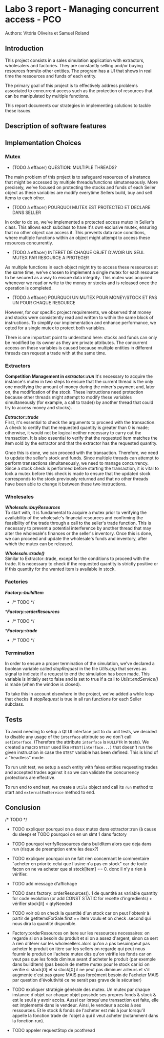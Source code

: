 # Labo 3 report - Managing concurrent access - PCO

Authors: Vitória Oliveira et Samuel Roland

## Introduction
This project consists in a sales simulation application with extractors, wholesalers and factories. They are constantly selling and/or buying resources from/to other entities. The program has a UI that shows in real time the ressources and funds of each entity.

The primary goal of this project is to effectively address problems associated to concurrent access such as the protection of resources that can be manipulated by multiple functions. 

This report documents our strategies in implementing solutions to tackle these issues. 

## Description of software features

## Implementation Choices

### Mutex
- (TODO à effacer) QUESTION: MULTIPLE THREADS? 

The main problem of this project is to safeguard resources of a instance that might be accessed by multiple threads/functions simutaneaously. More precisely, we've focused on protecting the stocks and funds of each Seller object as these variables are modify everytime Sellers build, buy and sell items to each other. 

- (TODO à effacer)  POURQUOI MUTEX EST PROTECTED ET DECLARE DANS SELLER

In order to do so, we've implemented a protected access mutex in Seller's class. This allows each subclass to have it's own exclusive mutex, ensuring that no other object can access it. This prevents data race conditions, where multiple functions within an object might attempt to access these resources concurrently.

- (TODO à effacer) INTERET DE CHAQUE OBJET D'AVOIR UN SEUL MUTEX PAR RESOURCE A PROTEGER 

As multiple functions in each object might try to access these ressources at the same time, we've chosen to implement a single mutex for each resource to be secured as a way to ensure data integrity. This mutex was acquired  whenever we read or write to the money or stocks and is released once the operation is completed.

- (TODO à effacer) POURQUOI UN MUTEX POUR MONEY/STOCK ET PAS UN POUR CHAQUE RESOURCE

However, for our specific project requirements, we observed that money and stocks were consistently read and written to within the same block of instructions. To simplify our implementation and enhance performance, we opted for a single mutex to protect both variables.

There is one important point to understand here: stocks and funds can only be modified by its owner as they are private attributes. The concurrent access on these variables is caused because multiple entities in different threads can request a trade with at the same time.

### Extractors
**Competition Management in *extractor::run***
It's necessary to acquire the instance's mutex in two steps to ensure that the current thread is the only one modifying the amount of money during the miner's payment and, later on, the modification of the stock. These instructions need protection because other threads might attempt to modify these variables simultaneously (for example, a call to trade() by another thread that could try to access money and stocks).

***Extractor::trade***  
First, it's essential to check the arguments to proceed with the transaction. A check to certify that the requested quantity is greater than 0 is made; otherwise, it would not be logical neither necessary to carry out the transaction. It is also essential to verify that the requested item matches the item sold by the extractor and that the extractor has the requested quantity.

Once this is done, we can proceed with the transaction. Therefore, we need to update the seller's stock and funds.
Since multiple threads can attempt to perform transactions simultaneously, we need to manage concurrency. Since a stock check is performed before starting the transaction, it is vital to lock a mutex before this check is made to ensure that the updated stock corresponds to the stock previously returned and that no other threads have been able to change it between these two instructions.

### Wholesales
***Wholesale::buyResources***  
To start with, it is fundamental to acquire a mutex prior to verifying the availability of the wholesale's financial resources and confirming the feasibility of the trade through a call to the seller's trade function. This is necessary to prevent a potential interference by another thread that may alter the wholesale's finances or the seller's inventory. Once this is done, we can proceed and update the wholesale's funds and inventory,  after which the mutex can be released. 

***Wholesale::trade()***  
Similar to Extractor::trade, except for the conditions to proceed with the trade. It is necessary to check if the requested quantity is strictly positive or if this quantity for the wanted item is available in stock.

### Factories
***Factory::buildItem***
- /* TODO */

****Factory::orderResources***
- /* TODO */

****Factory::trade***
- /* TODO */

### Termination 
In order to ensure a proper termination of the simulation, we've declared a boolean variable called *stopRequest* in the file *Utils.cpp* that serves as signal to indicate if a request to end the simulation has been made. 
This variable is initially set to false and is set to true if a call to *Utils::endService()* is made (when the window is closed).

To take this in account elsewhere in the project, we've added a while loop that checks if *stopRequest* is true in all run functions for each Seller subclass.    

## Tests
To avoid needing to setup a Qt UI interface just to do unit tests, we decided to disable any usage of the `interface` attribute so we don't call `setInterface`. (Therefore the attribute `interface` is `NULLPTR` in tests). We created a macro `NTEST` used like `NTEST(interface...)` that doesn't run the given instruction in case the `GTEST` variable has been defined. This is kind of a "headless" mode.

To run unit test, we setup a each entity with fakes entities requesting trades and accepted trades against it so we can validate the concurrency protections are effective.

To run end to end test, we create a `Utils` object and call its `run` method to start and `externalEndService` method to end.

## Conclusion
/* TODO */

- TODO expliquer pourquoi on a deux mutex dans extractor::run (à cause du sleep) et TODO pourquoi on en un slmt 1 dans factory

- TODO pourquoi verifyRessources dans buildItem alors que deja dans run (risque de preemption entre les deux?)

- TODO expliquer pourquoi on ne fait rien concernant le commentaire "acheter en priorite celui que l'usine n'a pas en stock" car de toute facon on ne va acheter que si stock[item] == 0. donc il n'y a rien à vérifier. 

- TODO add message d'affichage

- TODO dans factory::orderResources(). 1 de quantité as variable quantity for code evolution (or add CONST STATIC for recette d'ingredients) + vérifier stock[it] < qtyNeeded

- TODO voir où on check la quantité d'un stock car on peut l'obtenir à partir de getItemsForSale.first == item voulu et on check .second qui nous dira la quantité disponible.

- Factory::orderResources
on itere sur les ressources necessaires:
    on regarde si on a besoin du produit et si on a assez d'argent, sinon ca sert à rien d'itérer sur les wholesellers alors qu'on a pas besoin/peut pas acheter le produit
        on itère sur les sellers 
            on regarde qui peut nous fournir le produit
                on l'achete
mutex dès qu'on vérifie les fonds car on veut pas que les fonds diminue avant d'acheter le produit (par exemple dans buildItem) (pas besoin de mettre mutex pour le stock car ici on vérifie si stock[0] et si stock[0] il ne peut pas diminuer ailleurs et s'il augmente c'est pas grave MAIS pas forcément besoin de l'acheter MAIS par question d'évolutivité ce ne serait pas grave de le sécuriser)

- TODO expliquer stratégie générale des mutex. Un mutex par chaque instance d'objet car chaque objet possède ses propres fonds & stock & est le seul à y avoir accès. Aussi car lorsqu'une transaction est faite, elle est implementé dans le vendeur. Ainsi, le vendeur a accès à ses ressources. Et le stock & fonds de l'acheter est mis à jour lorsqu'il appelle la fonction trade de l'objet à qui il veut acheter (notamment dans la fonction run).

- TODO appeler requestStop de pcothread 
            
